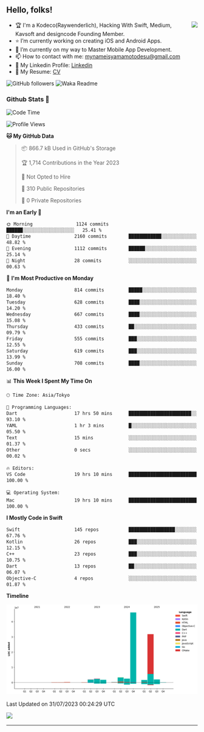 ## Hello, folks! 
<p>
<img align="right" src="https://media.giphy.com/media/26ufdb3cYKwbRtYVW/giphy.gif" style="max-width:100%;" height="150px">

- 🏆 I'm a Kodeco(Raywenderlich), Hacking With Swift, Medium, Kavsoft and designcode Founding Member.
- ⭐️ I’m currently working on creating iOS and Android Apps.
- 🌱 I’m currently on my way to Master Mobile App Development.
- 📫 How to contact with me: mynameisyamamotodesu@gmail.com
- 🔗 My Linkedin Profile: [Linkedin](https://www.linkedin.com/in/kyo-yamamoto-a2ab50239)
- 🔗 My Resume: [CV](https://www.kickresume.com/cv/ZWKvXV/)

![GitHub followers](https://img.shields.io/github/followers/YamamotoDesu?label=Follow&style=social)
![Waka Readme](https://github.com/YamamotoDesu/YamamotoDesu/workflows/Waka%20Readme/badge.svg)


### Github Stats 🥇 
<!--START_SECTION:waka-->
![Code Time](http://img.shields.io/badge/Code%20Time-475%20hrs%2010%20mins-blue)

![Profile Views](http://img.shields.io/badge/Profile%20Views-9-blue)

**🐱 My GitHub Data** 

> 📦 866.7 kB Used in GitHub's Storage 
 > 
> 🏆 1,714 Contributions in the Year 2023
 > 
> 🚫 Not Opted to Hire
 > 
> 📜 310 Public Repositories 
 > 
> 🔑 0 Private Repositories 
 > 
**I'm an Early 🐤** 

```text
🌞 Morning                1124 commits        ██████░░░░░░░░░░░░░░░░░░░   25.41 % 
🌆 Daytime                2160 commits        ████████████░░░░░░░░░░░░░   48.82 % 
🌃 Evening                1112 commits        ██████░░░░░░░░░░░░░░░░░░░   25.14 % 
🌙 Night                  28 commits          ░░░░░░░░░░░░░░░░░░░░░░░░░   00.63 % 
```
📅 **I'm Most Productive on Monday** 

```text
Monday                   814 commits         █████░░░░░░░░░░░░░░░░░░░░   18.40 % 
Tuesday                  628 commits         ████░░░░░░░░░░░░░░░░░░░░░   14.20 % 
Wednesday                667 commits         ████░░░░░░░░░░░░░░░░░░░░░   15.08 % 
Thursday                 433 commits         ██░░░░░░░░░░░░░░░░░░░░░░░   09.79 % 
Friday                   555 commits         ███░░░░░░░░░░░░░░░░░░░░░░   12.55 % 
Saturday                 619 commits         ███░░░░░░░░░░░░░░░░░░░░░░   13.99 % 
Sunday                   708 commits         ████░░░░░░░░░░░░░░░░░░░░░   16.00 % 
```


📊 **This Week I Spent My Time On** 

```text
🕑︎ Time Zone: Asia/Tokyo

💬 Programming Languages: 
Dart                     17 hrs 50 mins      ███████████████████████░░   93.10 % 
YAML                     1 hr 3 mins         █░░░░░░░░░░░░░░░░░░░░░░░░   05.50 % 
Text                     15 mins             ░░░░░░░░░░░░░░░░░░░░░░░░░   01.37 % 
Other                    0 secs              ░░░░░░░░░░░░░░░░░░░░░░░░░   00.02 % 

🔥 Editors: 
VS Code                  19 hrs 10 mins      █████████████████████████   100.00 % 

💻 Operating System: 
Mac                      19 hrs 10 mins      █████████████████████████   100.00 % 
```

**I Mostly Code in Swift** 

```text
Swift                    145 repos           █████████████████░░░░░░░░   67.76 % 
Kotlin                   26 repos            ███░░░░░░░░░░░░░░░░░░░░░░   12.15 % 
C++                      23 repos            ███░░░░░░░░░░░░░░░░░░░░░░   10.75 % 
Dart                     13 repos            ██░░░░░░░░░░░░░░░░░░░░░░░   06.07 % 
Objective-C              4 repos             ░░░░░░░░░░░░░░░░░░░░░░░░░   01.87 % 
```



**Timeline**

![Lines of Code chart](https://raw.githubusercontent.com/YamamotoDesu/YamamotoDesu/main/assets/bar_graph.png)


 Last Updated on 31/07/2023 00:24:29 UTC
<!--END_SECTION:waka-->

![](https://github-profile-summary-cards.vercel.app/api/cards/profile-details?username=YamamotoDesu&theme=vue)

----
